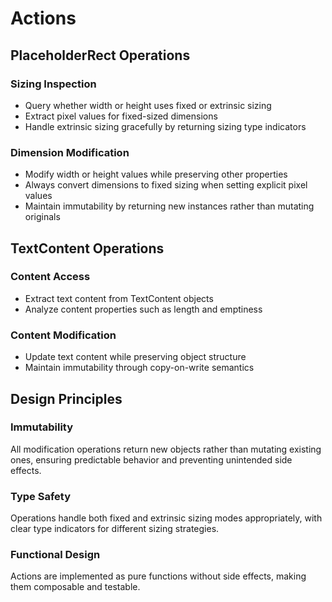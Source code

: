 # Actions

## PlaceholderRect Operations

### Sizing Inspection
- Query whether width or height uses fixed or extrinsic sizing
- Extract pixel values for fixed-sized dimensions
- Handle extrinsic sizing gracefully by returning sizing type indicators

### Dimension Modification  
- Modify width or height values while preserving other properties
- Always convert dimensions to fixed sizing when setting explicit pixel values
- Maintain immutability by returning new instances rather than mutating originals

## TextContent Operations

### Content Access
- Extract text content from TextContent objects
- Analyze content properties such as length and emptiness

### Content Modification
- Update text content while preserving object structure
- Maintain immutability through copy-on-write semantics

## Design Principles

### Immutability
All modification operations return new objects rather than mutating existing ones, ensuring predictable behavior and preventing unintended side effects.

### Type Safety
Operations handle both fixed and extrinsic sizing modes appropriately, with clear type indicators for different sizing strategies.

### Functional Design
Actions are implemented as pure functions without side effects, making them composable and testable.